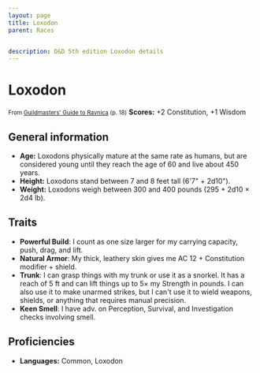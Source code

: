 ```yaml
---
layout: page
title: Loxodon
parent: Races


description: D&D 5th edition Loxodon details
---
```


# Loxodon

<small>From <a target="_blank" href="https://dnd.wizards.com/products/tabletop-games/rpg-products/guildmasters-guide-ravnica">Guildmasters' Guide to Ravnica</a> (p. 18)</small>
**Scores:** +2 Constitution, +1 Wisdom

## General information

- **Age:** Loxodons physically mature at the same rate as humans, but are considered young until they reach the age of 60 and live about 450 years.
- **Height:** Loxodons stand between 7 and 8 feet tall (6'7" + 2d10").
- **Weight:** Loxodons weigh between 300 and 400 pounds (295 + 2d10 × 2d4 lb).

## Traits

- **Powerful Build**: I count as one size larger for my carrying capacity, push, drag, and lift.
- **Natural Armor**: My thick, leathery skin gives me AC 12 + Constitution modifier + shield.
- **Trunk**: I can grasp things with my trunk or use it as a snorkel. It has a reach of 5 ft and can lift things up to 5× my Strength in pounds. I can also use it to make unarmed strikes, but I can't use it to wield weapons, shields, or anything that requires manual precision.
- **Keen Smell**: I have adv. on Perception, Survival, and Investigation checks involving smell.

## Proficiencies

- **Languages:** Common, Loxodon